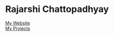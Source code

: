 # Rajarshi Chattopadhyay  
  
  <a href="https://sites.google.com/site/likarajo" target="_blank">My Website</a>  
  <a href="https://likarajo.github.io/MyProjects" target="_blank">My Projects</a>  
